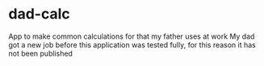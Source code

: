 # dad-calc
App to make common calculations for that my father uses at work
My dad got a new job before this application was tested fully, for this reason it has not been published

